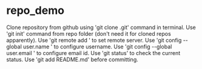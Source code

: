 # repo_demo
Clone repository from github using 'git clone <URL>.git' command in terminal.
Use 'git init' command from repo folder (don't need it for cloned repos apparently).
Use 'git remote add <name> <URL>' to set remote server.
Use 'git config --global user.name <github username>' to configure username.
Use 'git config --global user.email <github email>' to configure email id.
Use 'git status' to check the current status.
Use 'git add README.md' before committing.





